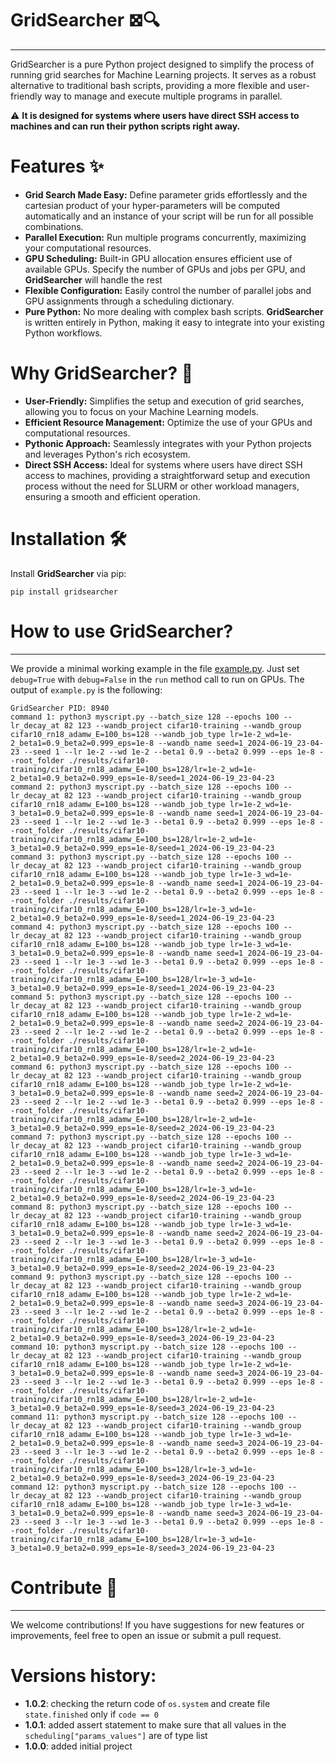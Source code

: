 # GridSearcher 𖣯🔍

---

GridSearcher is a pure Python project designed to simplify the process of running grid searches for Machine Learning 
projects. It serves as a robust alternative to traditional bash scripts, providing a more flexible and user-friendly 
way to manage and execute multiple programs in parallel. 

⚠️ **It is designed for systems where users have direct SSH access 
to machines and can run their python scripts right away.**

# Features ✨󠁇󠁇󠁇
- **Grid Search Made Easy:** Define parameter grids effortlessly and the cartesian product of your hyper-parameters 
will be computed automatically and an instance of your script will be run for all possible combinations.
- **Parallel Execution:** Run multiple programs concurrently, maximizing your computational resources.
- **GPU Scheduling:** Built-in GPU allocation ensures efficient use of available GPUs. Specify the number of GPUs and 
jobs per GPU, and **GridSearcher** will handle the rest
- **Flexible Configuration:** Easily control the number of parallel jobs and GPU assignments through a scheduling 
dictionary.
- **Pure Python:** No more dealing with complex bash scripts. **GridSearcher** is written entirely in Python, making it 
easy to integrate into your existing Python workflows.

# Why GridSearcher? 🤔
- **User-Friendly:** Simplifies the setup and execution of grid searches, allowing you to focus on your Machine 
Learning models.
- **Efficient Resource Management:** Optimize the use of your GPUs and computational resources.
- **Pythonic Approach:** Seamlessly integrates with your Python projects and leverages Python's rich ecosystem.
- **Direct SSH Access:** Ideal for systems where users have direct SSH access to machines, providing a straightforward 
setup and execution process without the need for SLURM or other workload managers, ensuring a smooth and efficient operation.
 
# Installation 🛠️
Install **GridSearcher** via pip:

```shell
pip install gridsearcher
```

# How to use GridSearcher?

---

We provide a minimal working example in the file [example.py](https://github.com/IST-DASLab/GridSearcher/blob/main/example.py).
Just set `debug=True` with `debug=False` in the `run` method call to run on GPUs. The output of `example.py` is the following:

```shell 
GridSearcher PID: 8940
command 1: python3 myscript.py --batch_size 128 --epochs 100 --lr_decay_at 82 123 --wandb_project cifar10-training --wandb_group cifar10_rn18_adamw_E=100_bs=128 --wandb_job_type lr=1e-2_wd=1e-2_beta1=0.9_beta2=0.999_eps=1e-8 --wandb_name seed=1_2024-06-19_23-04-23 --seed 1 --lr 1e-2 --wd 1e-2 --beta1 0.9 --beta2 0.999 --eps 1e-8 --root_folder ./results/cifar10-training/cifar10_rn18_adamw_E=100_bs=128/lr=1e-2_wd=1e-2_beta1=0.9_beta2=0.999_eps=1e-8/seed=1_2024-06-19_23-04-23
command 2: python3 myscript.py --batch_size 128 --epochs 100 --lr_decay_at 82 123 --wandb_project cifar10-training --wandb_group cifar10_rn18_adamw_E=100_bs=128 --wandb_job_type lr=1e-2_wd=1e-3_beta1=0.9_beta2=0.999_eps=1e-8 --wandb_name seed=1_2024-06-19_23-04-23 --seed 1 --lr 1e-2 --wd 1e-3 --beta1 0.9 --beta2 0.999 --eps 1e-8 --root_folder ./results/cifar10-training/cifar10_rn18_adamw_E=100_bs=128/lr=1e-2_wd=1e-3_beta1=0.9_beta2=0.999_eps=1e-8/seed=1_2024-06-19_23-04-23
command 3: python3 myscript.py --batch_size 128 --epochs 100 --lr_decay_at 82 123 --wandb_project cifar10-training --wandb_group cifar10_rn18_adamw_E=100_bs=128 --wandb_job_type lr=1e-3_wd=1e-2_beta1=0.9_beta2=0.999_eps=1e-8 --wandb_name seed=1_2024-06-19_23-04-23 --seed 1 --lr 1e-3 --wd 1e-2 --beta1 0.9 --beta2 0.999 --eps 1e-8 --root_folder ./results/cifar10-training/cifar10_rn18_adamw_E=100_bs=128/lr=1e-3_wd=1e-2_beta1=0.9_beta2=0.999_eps=1e-8/seed=1_2024-06-19_23-04-23
command 4: python3 myscript.py --batch_size 128 --epochs 100 --lr_decay_at 82 123 --wandb_project cifar10-training --wandb_group cifar10_rn18_adamw_E=100_bs=128 --wandb_job_type lr=1e-3_wd=1e-3_beta1=0.9_beta2=0.999_eps=1e-8 --wandb_name seed=1_2024-06-19_23-04-23 --seed 1 --lr 1e-3 --wd 1e-3 --beta1 0.9 --beta2 0.999 --eps 1e-8 --root_folder ./results/cifar10-training/cifar10_rn18_adamw_E=100_bs=128/lr=1e-3_wd=1e-3_beta1=0.9_beta2=0.999_eps=1e-8/seed=1_2024-06-19_23-04-23
command 5: python3 myscript.py --batch_size 128 --epochs 100 --lr_decay_at 82 123 --wandb_project cifar10-training --wandb_group cifar10_rn18_adamw_E=100_bs=128 --wandb_job_type lr=1e-2_wd=1e-2_beta1=0.9_beta2=0.999_eps=1e-8 --wandb_name seed=2_2024-06-19_23-04-23 --seed 2 --lr 1e-2 --wd 1e-2 --beta1 0.9 --beta2 0.999 --eps 1e-8 --root_folder ./results/cifar10-training/cifar10_rn18_adamw_E=100_bs=128/lr=1e-2_wd=1e-2_beta1=0.9_beta2=0.999_eps=1e-8/seed=2_2024-06-19_23-04-23
command 6: python3 myscript.py --batch_size 128 --epochs 100 --lr_decay_at 82 123 --wandb_project cifar10-training --wandb_group cifar10_rn18_adamw_E=100_bs=128 --wandb_job_type lr=1e-2_wd=1e-3_beta1=0.9_beta2=0.999_eps=1e-8 --wandb_name seed=2_2024-06-19_23-04-23 --seed 2 --lr 1e-2 --wd 1e-3 --beta1 0.9 --beta2 0.999 --eps 1e-8 --root_folder ./results/cifar10-training/cifar10_rn18_adamw_E=100_bs=128/lr=1e-2_wd=1e-3_beta1=0.9_beta2=0.999_eps=1e-8/seed=2_2024-06-19_23-04-23
command 7: python3 myscript.py --batch_size 128 --epochs 100 --lr_decay_at 82 123 --wandb_project cifar10-training --wandb_group cifar10_rn18_adamw_E=100_bs=128 --wandb_job_type lr=1e-3_wd=1e-2_beta1=0.9_beta2=0.999_eps=1e-8 --wandb_name seed=2_2024-06-19_23-04-23 --seed 2 --lr 1e-3 --wd 1e-2 --beta1 0.9 --beta2 0.999 --eps 1e-8 --root_folder ./results/cifar10-training/cifar10_rn18_adamw_E=100_bs=128/lr=1e-3_wd=1e-2_beta1=0.9_beta2=0.999_eps=1e-8/seed=2_2024-06-19_23-04-23
command 8: python3 myscript.py --batch_size 128 --epochs 100 --lr_decay_at 82 123 --wandb_project cifar10-training --wandb_group cifar10_rn18_adamw_E=100_bs=128 --wandb_job_type lr=1e-3_wd=1e-3_beta1=0.9_beta2=0.999_eps=1e-8 --wandb_name seed=2_2024-06-19_23-04-23 --seed 2 --lr 1e-3 --wd 1e-3 --beta1 0.9 --beta2 0.999 --eps 1e-8 --root_folder ./results/cifar10-training/cifar10_rn18_adamw_E=100_bs=128/lr=1e-3_wd=1e-3_beta1=0.9_beta2=0.999_eps=1e-8/seed=2_2024-06-19_23-04-23
command 9: python3 myscript.py --batch_size 128 --epochs 100 --lr_decay_at 82 123 --wandb_project cifar10-training --wandb_group cifar10_rn18_adamw_E=100_bs=128 --wandb_job_type lr=1e-2_wd=1e-2_beta1=0.9_beta2=0.999_eps=1e-8 --wandb_name seed=3_2024-06-19_23-04-23 --seed 3 --lr 1e-2 --wd 1e-2 --beta1 0.9 --beta2 0.999 --eps 1e-8 --root_folder ./results/cifar10-training/cifar10_rn18_adamw_E=100_bs=128/lr=1e-2_wd=1e-2_beta1=0.9_beta2=0.999_eps=1e-8/seed=3_2024-06-19_23-04-23
command 10: python3 myscript.py --batch_size 128 --epochs 100 --lr_decay_at 82 123 --wandb_project cifar10-training --wandb_group cifar10_rn18_adamw_E=100_bs=128 --wandb_job_type lr=1e-2_wd=1e-3_beta1=0.9_beta2=0.999_eps=1e-8 --wandb_name seed=3_2024-06-19_23-04-23 --seed 3 --lr 1e-2 --wd 1e-3 --beta1 0.9 --beta2 0.999 --eps 1e-8 --root_folder ./results/cifar10-training/cifar10_rn18_adamw_E=100_bs=128/lr=1e-2_wd=1e-3_beta1=0.9_beta2=0.999_eps=1e-8/seed=3_2024-06-19_23-04-23
command 11: python3 myscript.py --batch_size 128 --epochs 100 --lr_decay_at 82 123 --wandb_project cifar10-training --wandb_group cifar10_rn18_adamw_E=100_bs=128 --wandb_job_type lr=1e-3_wd=1e-2_beta1=0.9_beta2=0.999_eps=1e-8 --wandb_name seed=3_2024-06-19_23-04-23 --seed 3 --lr 1e-3 --wd 1e-2 --beta1 0.9 --beta2 0.999 --eps 1e-8 --root_folder ./results/cifar10-training/cifar10_rn18_adamw_E=100_bs=128/lr=1e-3_wd=1e-2_beta1=0.9_beta2=0.999_eps=1e-8/seed=3_2024-06-19_23-04-23
command 12: python3 myscript.py --batch_size 128 --epochs 100 --lr_decay_at 82 123 --wandb_project cifar10-training --wandb_group cifar10_rn18_adamw_E=100_bs=128 --wandb_job_type lr=1e-3_wd=1e-3_beta1=0.9_beta2=0.999_eps=1e-8 --wandb_name seed=3_2024-06-19_23-04-23 --seed 3 --lr 1e-3 --wd 1e-3 --beta1 0.9 --beta2 0.999 --eps 1e-8 --root_folder ./results/cifar10-training/cifar10_rn18_adamw_E=100_bs=128/lr=1e-3_wd=1e-3_beta1=0.9_beta2=0.999_eps=1e-8/seed=3_2024-06-19_23-04-23
```


# Contribute 🤝

---

We welcome contributions! If you have suggestions for new features or improvements, feel free to open an issue or submit a 
pull request.

# Versions history:
- **1.0.2**: checking the return code of `os.system` and create file `state.finished` only if `code == 0`
- **1.0.1**: added assert statement to make sure that all values in the `scheduling["params_values"]` are of type list
- **1.0.0**: added initial project
